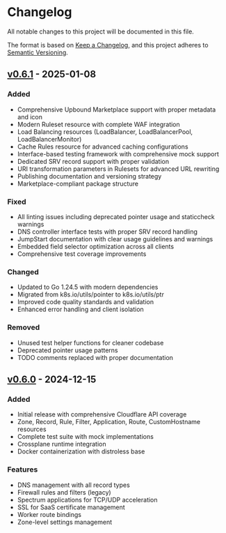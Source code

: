 # Changelog

All notable changes to this project will be documented in this file.

The format is based on [Keep a Changelog](https://keepachangelog.com/en/1.0.0/),
and this project adheres to [Semantic Versioning](https://semver.org/spec/v2.0.0.html).

## [v0.6.1] - 2025-01-08

### Added
- Comprehensive Upbound Marketplace support with proper metadata and icon
- Modern Ruleset resource with complete WAF integration
- Load Balancing resources (LoadBalancer, LoadBalancerPool, LoadBalancerMonitor)
- Cache Rules resource for advanced caching configurations
- Interface-based testing framework with comprehensive mock support
- Dedicated SRV record support with proper validation
- URI transformation parameters in Rulesets for advanced URL rewriting
- Publishing documentation and versioning strategy
- Marketplace-compliant package structure

### Fixed
- All linting issues including deprecated pointer usage and staticcheck warnings
- DNS controller interface tests with proper SRV record handling
- JumpStart documentation with clear usage guidelines and warnings
- Embedded field selector optimization across all clients
- Comprehensive test coverage improvements

### Changed
- Updated to Go 1.24.5 with modern dependencies
- Migrated from k8s.io/utils/pointer to k8s.io/utils/ptr
- Improved code quality standards and validation
- Enhanced error handling and client isolation

### Removed
- Unused test helper functions for cleaner codebase
- Deprecated pointer usage patterns
- TODO comments replaced with proper documentation

## [v0.6.0] - 2024-12-15

### Added
- Initial release with comprehensive Cloudflare API coverage
- Zone, Record, Rule, Filter, Application, Route, CustomHostname resources
- Complete test suite with mock implementations
- Crossplane runtime integration
- Docker containerization with distroless base

### Features
- DNS management with all record types
- Firewall rules and filters (legacy)
- Spectrum applications for TCP/UDP acceleration
- SSL for SaaS certificate management
- Worker route bindings
- Zone-level settings management

[v0.6.1]: https://github.com/rossigee/provider-cloudflare/compare/v0.6.0...v0.6.1
[v0.6.0]: https://github.com/rossigee/provider-cloudflare/releases/tag/v0.6.0